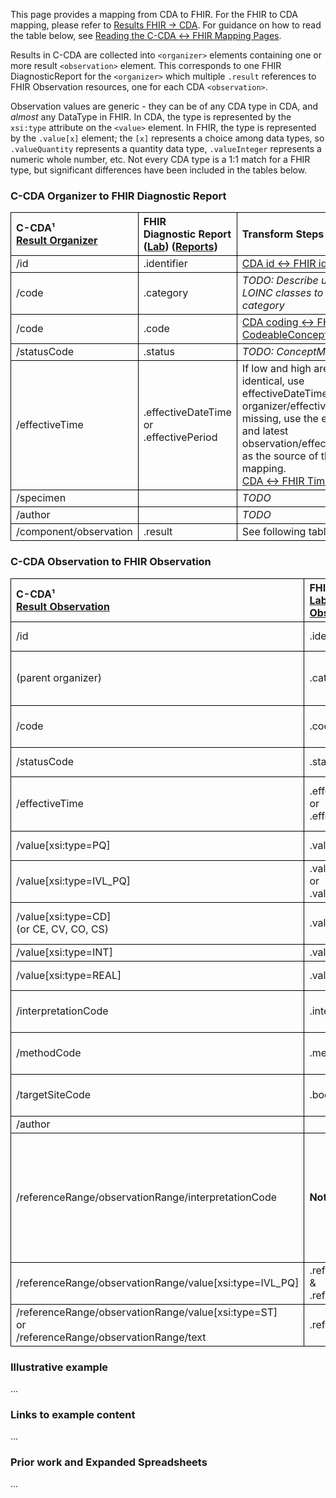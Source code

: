 <style>
td, th {
   border: 1px solid black!important;
}
</style>

This page provides a mapping from CDA to FHIR. For the FHIR to CDA mapping, please refer to [Results FHIR → CDA](./FC-results.html). For guidance on how to read the table below, see [Reading the C-CDA ↔ FHIR Mapping Pages](./mappingGuidance.html).

Results in C-CDA are collected into `<organizer>` elements containing one or more result `<observation>` element. This corresponds to one FHIR DiagnosticReport for the `<organizer>` which multiple `.result` references to FHIR Observation resources, one for each CDA `<observation>`.

Observation values are generic - they can be of any CDA type in CDA, and *almost* any DataType in FHIR. In CDA, the type is represented by the `xsi:type` attribute on the `<value>` element. In FHIR, the type is represented by the `.value[x]` element; the `[x]` represents a choice among data types, so `.valueQuantity` represents a quantity data type, `.valueInteger` represents a numeric whole number, etc. Not every CDA type is a 1:1 match for a FHIR type, but significant differences have been included in the tables below.

### C-CDA Organizer to FHIR Diagnostic Report

|C-CDA¹<br/>[Result Organizer](https://hl7.org/cda/us/ccda/2024Jan/StructureDefinition-ResultOrganizer.html)|FHIR<br/>Diagnostic Report ([Lab](https://hl7.org/fhir/us/core/STU4/StructureDefinition-us-core-diagnosticreport-lab.html)) ([Reports](https://hl7.org/fhir/us/core/STU4/StructureDefinition-us-core-diagnosticreport-note.html))|Transform Steps|
|:----|:----|:----|
|/id|.identifier|[CDA id ↔ FHIR identifier](mappingGuidance.html#cda-id--fhir-identifier)|
|/code|.category|*TODO: Describe using LOINC classes to identify category*
|/code |.code|[CDA coding ↔ FHIR CodeableConcept](mappingGuidance.html#cda-coding--fhir-codeableconcept)|
|/statusCode|.status|*TODO: ConceptMap*
|/effectiveTime|.effectiveDateTime<br/>or<br/>.effectivePeriod|If low and high are identical, use effectiveDateTime. If organizer/effectiveTime is missing, use the earliest and latest observation/effectiveTime as the source of the mapping.<br/>[CDA ↔ FHIR Time/Dates](mappingGuidance.html#cda--fhir-timedates)
|/specimen||*TODO*
|/author||*TODO*
|/component/observation|.result|See following table

### C-CDA Observation to FHIR Observation

|C-CDA¹<br/>[Result Observation](https://hl7.org/cda/us/ccda/2024Jan/StructureDefinition-ResultObservation.html)|FHIR<br/>[Lab Result Observation](https://hl7.org/fhir/us/core/STU4/StructureDefinition-us-core-observation-lab.html)|Transform Steps|
|:----|:----|:----|
|/id|.identifier|[CDA id ↔ FHIR identifier](mappingGuidance.html#cda-id--fhir-identifier)|
|(parent organizer)|.category|Use category from DiagnosticReport or map /code to a category similarly
|/code |.code|[CDA coding ↔ FHIR CodeableConcept](mappingGuidance.html#cda-coding--fhir-codeableconcept)|
|/statusCode|.status|*TODO: ConceptMap*
|/effectiveTime|.effectiveDateTime<br/>or<br/>.effectivePeriod|Prefer effectiveDateTime<br/>[CDA ↔ FHIR Time/Dates](mappingGuidance.html#cda--fhir-timedates)
|/value[xsi:type=PQ]|.valueQuantity|[CDA ↔ FHIR Quantity](mappingGuidance.html#cda--fhir-quantity)
|/value[xsi:type=IVL_PQ]|.valueQuantity<br/>or<br/>.valueRange|[Ranges of Physical Quantities](mappingGuidance.html#ranges-of-physical-quantities)
|/value[xsi:type=CD]<br/>(or CE, CV, CO, CS)|.valueCodeableConcept|[CDA coding ↔ FHIR CodeableConcept](mappingGuidance.html#cda-coding--fhir-codeableconcept)|
|/value[xsi:type=INT]|.valueInteger|
|/value[xsi:type=REAL]|.valueQuantity|Leave unit fields empty
|/interpretationCode|.interpretation|[CDA coding ↔ FHIR CodeableConcept](mappingGuidance.html#cda-coding--fhir-codeableconcept)|
|/methodCode|.method|[CDA coding ↔ FHIR CodeableConcept](mappingGuidance.html#cda-coding--fhir-codeableconcept)|
|/targetSiteCode|.bodySite|[CDA coding ↔ FHIR CodeableConcept](mappingGuidance.html#cda-coding--fhir-codeableconcept)|
|/author||*TODO*
|/referenceRange/observationRange/interpretationCode|**Not Supported**|FHIR expects reference ranges to be "normal" ranges. If C-CDA includes multiple reference ranges, only map the one with interpretationCode = `"N"`.
|/referenceRange/observationRange/value[xsi:type=IVL_PQ]|.referenceRange.low<br/>&<br/>.referenceRange.high|
|/referenceRange/observationRange/value[xsi:type=ST]<br/>or<br/>/referenceRange/observationRange/text|.referenceRange.text|


### Illustrative example
...
### Links to example content
...
### Prior work and Expanded Spreadsheets
...